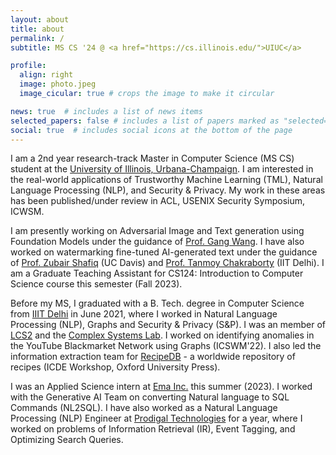 ```yaml
---
layout: about
title: about
permalink: /
subtitle: MS CS '24 @ <a href="https://cs.illinois.edu/">UIUC</a>

profile:
  align: right
  image: photo.jpeg
  image_cicular: true # crops the image to make it circular

news: true  # includes a list of news items
selected_papers: false # includes a list of papers marked as "selected={true}"
social: true  # includes social icons at the bottom of the page
---
```


I am a 2nd year research-track Master in Computer Science (MS CS) student at the [University of Illinois, Urbana-Champaign](https://cs.illinois.edu/). I am interested in the real-world applications of Trustworthy Machine Learning (TML), Natural Language Processing (NLP), and Security & Privacy. My work in these areas has been published/under review in ACL, USENIX Security Symposium, ICWSM.

I am presently working on Adversarial Image and Text generation using Foundation Models under the guidance of [Prof. Gang Wang](https://gangw.cs.illinois.edu/). I have also worked on watermarking fine-tuned AI-generated text under the guidance of [Prof. Zubair Shafiq](https://web.cs.ucdavis.edu/~zubair/) (UC Davis) and  [Prof. Tanmoy Chakraborty](https://tanmoychak.com/) (IIT Delhi). I am a Graduate Teaching Assistant for CS124: Introduction to Computer Science course this semester (Fall 2023).

Before my MS, I graduated with a B. Tech. degree in Computer Science from <a href="https://www.iitg.ac.in/">IIIT Delhi</a> in June 2021, where I worked in Natural Language Processing (NLP), Graphs and Security & Privacy (S&P). I was an member of [LCS2](https://lcs2.in/) and the [Complex Systems Lab](https://cosylab.iiitd.edu.in/). I worked on identifying anomalies in the YouTube Blackmarket Network using Graphs (ICSWM'22). I also led the information extraction team for [RecipeDB](https://cosylab.iiitd.edu.in/recipedb/) - a worldwide repository of recipes (ICDE Workshop, Oxford University Press).

I was an Applied Science intern at [Ema Inc.](https://ema.co/) this summer (2023). I worked with the Generative AI Team on converting Natural language to SQL Commands (NL2SQL). I have also worked as a Natural Language Processing (NLP) Engineer at [Prodigal Technologies](https://www.prodigaltech.com/) for a year, where I worked on problems of Information Retrieval (IR), Event Tagging, and Optimizing Search Queries.
